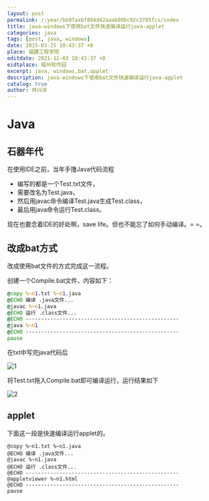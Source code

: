 ```yaml
---
layout: post
permalink: /:year/bb97ax6f894d42aaab09bc92c3785fcs/index
title: java-windows下使用bat文件快速编译运行java-applet
categories: java
tags: [post, java, windows]
date: 2015-03-25 10:43:37 +8
place: 福建工程学院
editdate: 2021-12-03 10:43:37 +8
eidtplace: 福州软件园
excerpt: java, windows,bat,applet
description: java-windows下使用bat文件快速编译运行java-applet
catalog: true
author: 林兴洋
---
```


# Java

## 石器年代

在使用IDE之前，当年手撸Java代码流程
* 编写的都是一个Test.txt文件，
* 需要改名为Test.java，
* 然后用javac命令编译Test.java生成Test.class，
* 最后用java命令运行Test.class。

现在也要念着IDE的好处啊，save life。但也不能忘了如何手动编译。= =。

## 改成bat方式

改成使用bat文件的方式完成这一流程。

创建一个Compile.bat文件，内容如下：
```bat
@copy %~n1.txt %~n1.java
@ECHO 编译 .java文件...
@javac %~n1.java
@ECHO 运行 .class文件...
@ECHO --------------------------------------------------
@java %~n1
@ECHO --------------------------------------------------
pause
```

在txt中写完java代码后

![1](https://gitee.com/linxingyang/at-2020-10-02-image/raw/master/image/J-java/image/2014/2014-01-03/01.png)

将Test.txt拖入Compile.bat即可编译运行，运行结果如下

![2](https://gitee.com/linxingyang/at-2020-10-02-image/raw/master/image/J-java/image/2014/2014-01-03/02.png)

## applet

下面这一段是快速编译运行applet的。

```
@copy %~n1.txt %~n1.java
@ECHO 编译 .java文件...
@javac %~n1.java
@ECHO 运行 .class文件...
@ECHO --------------------------------------------------
@appletviewer %~n1.html
@ECHO --------------------------------------------------
pause
```


